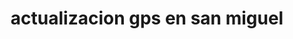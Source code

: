 ---
title: "actualizacion gps en san miguel"
url: /san-miguel/actualizacion-gps-en-san-miguel/
shop: supermercado
---